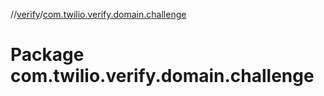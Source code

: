 //[verify](index.md)/[com.twilio.verify.domain.challenge](com.twilio.verify.domain.challenge.md)



# Package com.twilio.verify.domain.challenge  

